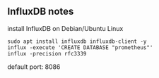 ## InfluxDB notes

install InfluxDB on Debian/Ubuntu Linux

```shell
sudo apt install influxdb influxdb-client -y
influx -execute 'CREATE DATABASE "prometheus"'
influx -precision rfc3339
```

default port: 8086